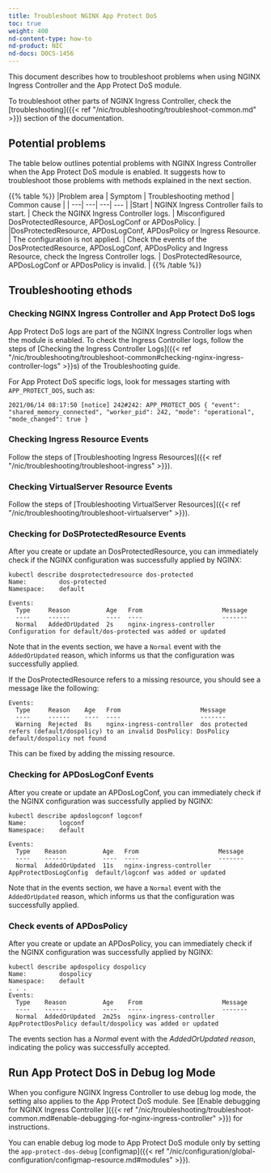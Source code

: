 ```yaml
---
title: Troubleshoot NGINX App Protect DoS
toc: true
weight: 400
nd-content-type: how-to
nd-product: NIC
nd-docs: DOCS-1456
---
```


This document describes how to troubleshoot problems when using NGINX Ingress Controller and the App Protect DoS module.

To troubleshoot other parts of NGINX Ingress Controller, check the [troubleshooting]({{< ref "/nic/troubleshooting/troubleshoot-common.md" >}}) section of the documentation.

## Potential problems

The table below outlines potential problems with NGINX Ingress Controller when the App Protect DoS module is enabled. It suggests how to troubleshoot those problems with methods explained in the next section.

{{% table %}}
|Problem area | Symptom | Troubleshooting method | Common cause |
| ---| ---| ---| --- |
|Start | NGINX Ingress Controller fails to start. | Check the NGINX Ingress Controller logs. | Misconfigured DosProtectedResource, APDosLogConf or APDosPolicy. |
|DosProtectedResource, APDosLogConf, APDosPolicy or Ingress Resource. | The configuration is not applied. | Check the events of the DosProtectedResource, APDosLogConf, APDosPolicy and Ingress Resource, check the Ingress Controller logs. | DosProtectedResource, APDosLogConf or APDosPolicy is invalid. |
{{% /table %}}

## Troubleshooting ethods

### Checking NGINX Ingress Controller and App Protect DoS logs

App Protect DoS logs are part of the NGINX Ingress Controller logs when the module is enabled. To check the Ingress Controller logs, follow the steps of [Checking the Ingress Controller Logs]({{< ref "/nic/troubleshooting/troubleshoot-common#checking-nginx-ingress-controller-logs" >}}s) of the Troubleshooting guide.

For App Protect DoS specific logs, look for messages starting with `APP_PROTECT_DOS`, such as:

```shell
2021/06/14 08:17:50 [notice] 242#242: APP_PROTECT_DOS { "event": "shared_memory_connected", "worker_pid": 242, "mode": "operational", "mode_changed": true }
```

### Checking Ingress Resource Events

Follow the steps of [Troubleshooting Ingress Resources]({{< ref "/nic/troubleshooting/troubleshoot-ingress" >}}).

### Checking VirtualServer Resource Events

Follow the steps of [Troubleshooting VirtualServer Resources]({{< ref "/nic/troubleshooting/troubleshoot-virtualserver" >}}).

### Checking for DoSProtectedResource Events

After you create or update an DosProtectedResource, you can immediately check if the NGINX configuration was successfully applied by NGINX:

```shell
kubectl describe dosprotectedresource dos-protected
Name:         dos-protected
Namespace:    default

Events:
  Type     Reason          Age   From                      Message
  ----     ------          ----  ----                      -------
  Normal   AddedOrUpdated  2s    nginx-ingress-controller  Configuration for default/dos-protected was added or updated
```

Note that in the events section, we have a `Normal` event with the `AddedOrUpdated` reason, which informs us that the configuration was successfully applied.

If the DosProtectedResource refers to a missing resource, you should see a message like the following:

```shell
Events:
  Type     Reason    Age   From                      Message
  ----     ------    ----  ----                      -------
  Warning  Rejected  8s    nginx-ingress-controller  dos protected refers (default/dospolicy) to an invalid DosPolicy: DosPolicy default/dospolicy not found
```

This can be fixed by adding the missing resource.

### Checking for APDosLogConf Events

After you create or update an APDosLogConf, you can immediately check if the NGINX configuration was successfully applied by NGINX:

```shell
kubectl describe apdoslogconf logconf
Name:         logconf
Namespace:    default

Events:
  Type    Reason          Age   From                      Message
  ----    ------          ----  ----                      -------
  Normal  AddedOrUpdated  11s   nginx-ingress-controller  AppProtectDosLogConfig  default/logconf was added or updated
```

Note that in the events section, we have a `Normal` event with the `AddedOrUpdated` reason, which informs us that the configuration was successfully applied.

### Check events of APDosPolicy

After you create or update an APDosPolicy, you can immediately check if the NGINX configuration was successfully applied by NGINX:

```shell
kubectl describe apdospolicy dospolicy
Name:         dospolicy
Namespace:    default
. . .
Events:
  Type    Reason          Age    From                      Message
  ----    ------          ----   ----                      -------
  Normal  AddedOrUpdated  2m25s  nginx-ingress-controller  AppProtectDosPolicy default/dospolicy was added or updated
```

The events section has a *Normal* event with the *AddedOrUpdated reason*, indicating the policy was successfully accepted.

## Run App Protect DoS in Debug log Mode

When you configure NGINX Ingress Controller to use debug log mode, the setting also applies to the App Protect DoS module. See [Enable debugging for NGINX Ingress Controller
]({{< ref "/nic/troubleshooting/troubleshoot-common.md#enable-debugging-for-nginx-ingress-controller" >}}) for instructions.

You can enable debug log mode to App Protect DoS module only by setting the `app-protect-dos-debug` [configmap]({{< ref "/nic/configuration/global-configuration/configmap-resource.md#modules" >}}).
